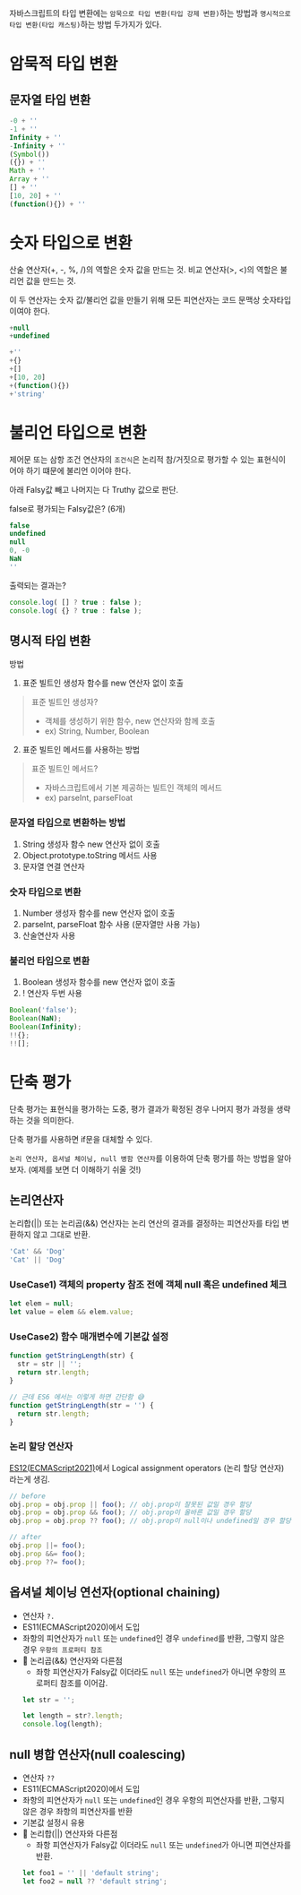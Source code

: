 자바스크립트의 타입 변환에는 `암묵으로 타입 변환(타입 강제 변환)`하는 방법과 `명시적으로 타입 변환(타입 캐스팅)`하는 방법 두가지가 있다.

# 암묵적 타입 변환
## 문자열 타입 변환
```js
-0 + ''
-1 + ''
Infinity + ''
-Infinity + ''
(Symbol())
({}) + ''
Math + ''
Array + ''
[] + ''
[10, 20] + ''
(function(){}) + ''
```

# 숫자 타입으로 변환
산술 연산자(+, -, %, /)의 역할은 숫자 값을 만드는 것.
비교 연산자(>, <)의 역할은 불리언 값을 만드는 것.

이 두 연산자는 숫자 값/불리언 값을 만들기 위해 모든 피연산자는 코드 문맥상 숫자타입 이여야 한다. 
```js
+null
+undefined

+''
+{}
+[]
+[10, 20]
+(function(){})
+'string'
```

# 불리언 타입으로 변환
제어문 또는 삼항 조건 연산자의 `조건식`은 논리적 참/거짓으로 평가할 수 있는 표현식이어야 하기 떄문에 불리언 이어야 한다.

아래 Falsy값 빼고 나머지는 다 Truthy 값으로 판단.

false로 평가되는 Falsy값은? (6개)
```js
false
undefined
null
0, -0
NaN
''
``` 

출력되는 결과는?
```js
console.log( [] ? true : false );
console.log( {} ? true : false );
```

## 명시적 타입 변환

방법
1. 표준 빌트인 생성자 함수를 new 연산자 없이 호출
> 표준 빌트인 생성자?
> - 객체를 생성하기 위한 함수, new 연산자와 함께 호출
> - ex) String, Number, Boolean

2. 표준 빌트인 메서드를 사용하는 방법
> 표준 빌트인 메서드?
> - 자바스크립트에서 기본 제공하는 빌트인 객체의 메서드
> - ex) parseInt, parseFloat


### 문자열 타입으로 변환하는 방법
1. String 생성자 함수 new 연산자 없이 호출
2. Object.prototype.toString 메서드 사용
3. 문자열 연결 연산자

### 숫자 타입으로 변환
1. Number 생성자 함수를 new 연산자 없이 호출
2. parseInt, parseFloat 함수 사용 (문자열만 사용 가능)
3. 산술연산자 사용

### 불리언 타입으로 변환
1. Boolean 생성자 함수를 new 연산자 없이 호출
2. ! 연산자 두번 사용

```js
Boolean('false');
Boolean(NaN);
Boolean(Infinity);
!!{};
!![];

```


# 단축 평가
단축 평가는 표현식을 평가하는 도중, 평가 결과가 확정된 경우 나머지 평가 과정을 생략하는 것을 의미한다.

단축 평가를 사용하면 if문을 대체할 수 있다.

`논리 연산자, 옵셔널 체이닝, null 병함 연산자`를 이용하여 단축 평가를 하는 방법을 알아보자.
(예제를 보면 더 이해하기 쉬울 것!)

## 논리연산자
논리합(||) 또는 논리곱(&&) 연산자는 논리 연산의 결과를 결정하는 피연산자를 타입 변환하지 않고 그대로 반환.

```js
'Cat' && 'Dog'
'Cat' || 'Dog'
```

### UseCase1) 객체의 property 참조 전에 객체 null 혹은 undefined 체크
```js
let elem = null;
let value = elem && elem.value;
```

### UseCase2) 함수 매개변수에 기본값 설정
```js
function getStringLength(str) {
  str = str || '';
  return str.length;
}

// 근데 ES6 에서는 이렇게 하면 간단함 😅
function getStringLength(str = '') {
  return str.length;
}
```

### 논리 할당 연산자
[ES12(ECMAScript2021)](https://chanyeong.com/blog/post/29)에서 Logical assignment operators (논리 할당 연산자) 라는게 생김.

```js
// before
obj.prop = obj.prop || foo(); // obj.prop이 잘못된 값일 경우 할당
obj.prop = obj.prop && foo(); // obj.prop이 올바른 값일 경우 할당
obj.prop = obj.prop ?? foo(); // obj.prop이 null이나 undefined일 경우 할당

// after
obj.prop ||= foo();
obj.prop &&= foo();
obj.prop ??= foo();
```

## 옵셔널 체이닝 연선자(optional chaining)
- 연산자 `?.`
- ES11(ECMAScript2020)에서 도입
- 좌항의 피연산자가 `null` 또는 `undefined`인 경우 `undefined`를 반환, 그렇지 않은 경우 `우항의 프로퍼티 참조`
- 📍 논리곱(&&) 연산자와 다른점
  - 좌항 피연산자가 Falsy값 이더라도 `null` 또는 `undefined`가 아니면 우항의 프로퍼티 참조를 이어감.
  ```js
  let str = '';

  let length = str?.length;
  console.log(length);
  ```

## null 병합 연산자(null coalescing)
- 연산자 `??`
- ES11(ECMAScript2020)에서 도입
- 좌항의 피연산자가 `null` 또는 `undefined`인 경우 우항의 피연산자를 반환, 그렇지 않은 경우 좌항의 피연산자를 반환
- 기본값 설정시 유용
- 📍 논리합(||) 연산자와 다른점
  - 좌항 피연산자가 Falsy값 이더라도 `null` 또는 `undefined`가 아니면 피연산자를 반환.
  ```js
  let foo1 = '' || 'default string';
  let foo2 = null ?? 'default string';
  ```